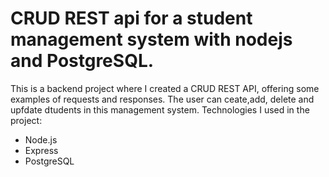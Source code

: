 # CRUD REST api for a student management system with nodejs and PostgreSQL.
This is a backend project where I created a CRUD REST API, offering some examples of requests and responses. The user can ceate,add, delete and upfdate dtudents in this management system.
Technologies I used in the project:
* Node.js
* Express
* PostgreSQL
